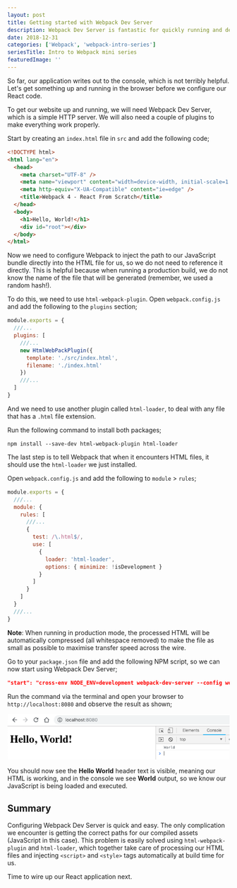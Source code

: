 ```yaml
---
layout: post
title: Getting started with Webpack Dev Server
description: Webpack Dev Server is fantastic for quickly running and debugging Webpack based websites, thanks in part to its support for Hot Module Reloading (HMR)
date: 2018-12-31
categories: ['Webpack', 'webpack-intro-series']
seriesTitle: Intro to Webpack mini series
featuredImage: ''
---
```


So far, our application writes out to the console, which is not terribly helpful. Let's get something up and running in the browser before we configure our React code.

To get our website up and running, we will need Webpack Dev Server, which is a simple HTTP server. We will also need a couple of plugins to make everything work properly.

Start by creating an `index.html` file in `src` and add the following code;

```html
<!DOCTYPE html>
<html lang="en">
  <head>
    <meta charset="UTF-8" />
    <meta name="viewport" content="width=device-width, initial-scale=1.0" />
    <meta http-equiv="X-UA-Compatible" content="ie=edge" />
    <title>Webpack 4 - React From Scratch</title>
  </head>
  <body>
    <h1>Hello, World!</h1>
    <div id="root"></div>
  </body>
</html>
```

Now we need to configure Webpack to inject the path to our JavaScript bundle directly into the HTML file for us, so we do not need to reference it directly. This is helpful because when running a production build, we do not know the name of the file that will be generated (remember, we used a random hash!).

To do this, we need to use `html-webpack-plugin`. Open `webpack.config.js` and add the following to the `plugins` section;

```javascript
module.exports = {
  ///...
  plugins: [
    ///...
    new HtmlWebPackPlugin({
      template: './src/index.html',
      filename: './index.html'
    })
    ///...
  ]
}
```

And we need to use another plugin called `html-loader`, to deal with any file that has a `.html` file extension.

Run the following command to install both packages;

```shell
npm install --save-dev html-webpack-plugin html-loader
```

The last step is to tell Webpack that when it encounters HTML files, it should use the `html-loader` we just installed.

Open `webpack.config.js` and add the following to `module` > `rules`;

```javascript
module.exports = {
  ///...
  module: {
    rules: [
      ///...
      {
        test: /\.html$/,
        use: [
          {
            loader: 'html-loader',
            options: { minimize: !isDevelopment }
          }
        ]
      }
    ]
  }
  ///...
}
```

**Note**: When running in production mode, the processed HTML will be automatically compressed (all whitespace removed) to make the file as small as possible to maximise transfer speed across the wire.

Go to your `package.json` file and add the following NPM script, so we can now start using Webpack Dev Server;

```json
"start": "cross-env NODE_ENV=development webpack-dev-server --config webpack.config.js"
```

Run the command via the terminal and open your browser to `http://localhost:8080` and observe the result as shown;

![Webpack 4 Dev Server](webpack-4-dev-server.png)

You should now see the **Hello World** header text is visible, meaning our HTML is working, and in the console we see **World** output, so we know our JavaScript is being loaded and executed.

## Summary

Configuring Webpack Dev Server is quick and easy. The only complication we encounter is getting the correct paths for our compiled assets (JavaScript in this case). This problem is easily solved using `html-webpack-plugin` and `html-loader`, which together take care of processing our HTML files and injecting `<script>` and `<style>` tags automatically at build time for us.

Time to wire up our React application next.
